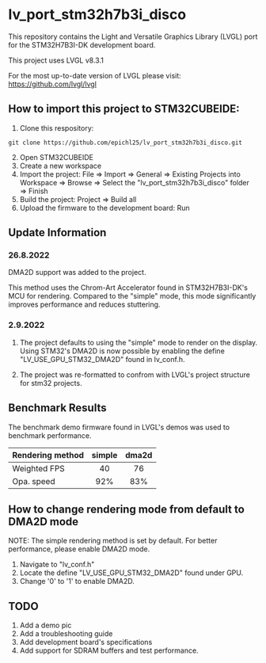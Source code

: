 # lv_port_stm32h7b3i_disco

This repository contains the Light and Versatile Graphics Library (LVGL) port for the STM32H7B3I-DK development board. 

This project uses LVGL v8.3.1

For the most up-to-date version of LVGL please visit: https://github.com/lvgl/lvgl


## How to import this project to STM32CUBEIDE:
1. Clone this respository: 
```
git clone https://github.com/epichl25/lv_port_stm32h7b3i_disco.git
```
2. Open STM32CUBEIDE
3. Create a new workspace
4. Import the project: File => Import => General => Existing Projects into Workspace => Browse => Select the "lv_port_stm32h7b3i_disco" folder => Finish
5. Build the project: Project => Build all
6. Upload the firmware to the development board: Run


## Update Information

### 26.8.2022
DMA2D support was added to the project.

This method uses the Chrom-Art Accelerator found in STM32H7B3I-DK's MCU for rendering. Compared to the "simple" mode, this mode significantly improves performance and reduces stuttering.

### 2.9.2022
1. The project defaults to using the "simple" mode to render on the display. Using STM32's DMA2D is now possible by enabling the define "LV_USE_GPU_STM32_DMA2D" found in lv_conf.h.

2. The project was re-formatted to confrom with LVGL's project structure for stm32 projects.

## Benchmark Results

The benchmark demo firmware found in LVGL's demos was used to benchmark performance.

| Rendering method | simple | dma2d |
| :---             |  :---: | :---: |
| Weighted FPS     |   40   |  76   |
| Opa. speed       |   92%  |  83%  |


## How to change rendering mode from default to DMA2D mode
NOTE: The simple rendering method is set by default. For better performance, please enable DMA2D mode.
1. Navigate to "lv_conf.h" 
2. Locate the define "LV_USE_GPU_STM32_DMA2D" found under GPU.
3. Change '0' to '1' to enable DMA2D.  

## TODO
1. Add a demo pic
2. Add a troubleshooting guide
3. Add development board's specifications
4. Add support for SDRAM buffers and test performance.


